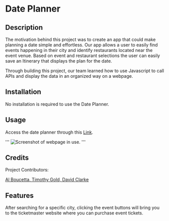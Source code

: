 # Date Planner

## Description

The motivation behind this project was to create an app that could make planning a date simple and effortless. Our app allows a user to easily find events happening in their city and identify restaurants located near the event venue. Based on event and restaurant selections the user can easily save an Itinerary that displays the plan for the date.

Through building this project, our team learned how to use Javascript to call APIs and display the data in an organized way on a webpage.



## Installation

No installation is required to use the Date Planner.

## Usage

Access the date planner through this [Link](https://dhclarke99.github.io/date_planner/).


'''
     ![Screenshot of webpage in use.](./assets/Screen%20Shot%202023-04-06%20at%202.55.17%20PM.png)
     '''

## Credits

Project Contributors:

[Al Boucetta, ](https://github.com/alboy77)
[Timothy Gold, ](https://github.com/tgold1)
[David Clarke](https://github.com/dhclarke99)


## Features

After searching for a specific city, clicking the event buttons will bring you to the ticketmaster website where you can purchase event tickets.

